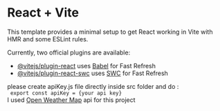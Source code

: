 # React + Vite

This template provides a minimal setup to get React working in Vite with HMR and some ESLint rules.

Currently, two official plugins are available:

- [@vitejs/plugin-react](https://github.com/vitejs/vite-plugin-react/blob/main/packages/plugin-react/README.md) uses [Babel](https://babeljs.io/) for Fast Refresh
- [@vitejs/plugin-react-swc](https://github.com/vitejs/vite-plugin-react-swc) uses [SWC](https://swc.rs/) for Fast Refresh

<div>
  please create apiKey.js  file directly inside src folder and do :<br>
  <code> export const apiKey = {your api key}</code>
  <div>
    I used <a href="https://openweathermap.org/" target="_blank"> Open Weather Map</a> api for this project
  </div>
</div>
